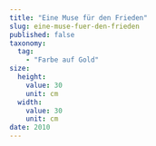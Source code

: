 ```yaml
---
title: "Eine Muse für den Frieden"
slug: eine-muse-fuer-den-frieden
published: false
taxonomy:
  tag:
    - "Farbe auf Gold"
size:
  height:
    value: 30
    unit: cm
  width:
    value: 30
    unit: cm
date: 2010
---
```


